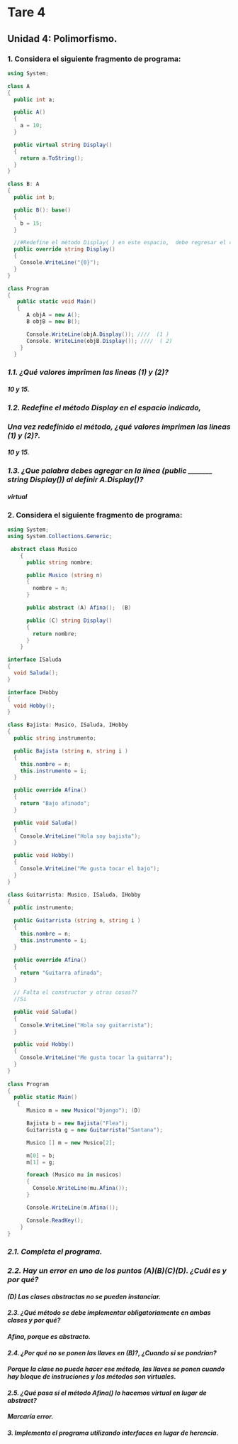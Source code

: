# **Tare 4**
## **Unidad 4: Polimorfismo.**
### 1. Considera el siguiente fragmento de programa:
```csharp 
using System;

class A
{
  public int a;

  public A()
  {
    a = 10;
  }

  public virtual string Display()
  {
    return a.ToString();
  }
}

class B: A
{
  public int b;

  public B(): base()
  {
    b = 15;
  }

  //#Redefine el método Display( ) en este espacio,  debe regresar el campo b como string.
  public override string Display()
  {
    Console.WriteLine("{0}");
  }
}

class Program
{
   public static void Main()
   {
      A objA = new A();
      B objB = new B();

      Console.WriteLine(objA.Display()); ////  (1 )
      Console. WriteLine(objB.Display()); ////  ( 2)
    }
  }
   ```

### _1.1. ¿Qué valores imprimen las lineas (1) y (2)?_
####     _10 y 15._

### _1.2. Redefine el método Display en el espacio indicado,_
###      _Una vez redefinido el método, ¿qué valores imprimen las lineas (1) y (2)?._
####     _10 y 15._

### _1.3. ¿Que palabra debes agregar en la linea (public _______ string Display()) al definir A.Display()?_
####      _virtual_

### 2. Considera el siguiente fragmento de programa:
```csharp 
using System;
using System.Collections.Generic;

 abstract class Musico
    {
      public string nombre;

      public Musico (string n)
      {
        nombre = n;
      }

      public abstract (A) Afina();  (B)

      public (C) string Display()
      { 
        return nombre;
      }
    }

interface ISaluda
{
  void Saluda();
}

interface IHobby
{
  void Hobby();
}

class Bajista: Musico, ISaluda, IHobby
{
  public string instrumento;

  public Bajista (string n, string i ) 
  {
    this.nombre = n;
    this.instrumento = i;
  }

  public override Afina()
  {
    return "Bajo afinado";
  }

  public void Saluda()
  {
    Console.WriteLine("Hola soy bajista");
  }

  public void Hobby()
  {
    Console.WriteLine("Me gusta tocar el bajo");
  }
}

class Guitarrista: Musico, ISaluda, IHobby
{
  public instrumento;

  public Guitarrista (string n, string i ) 
  {
    this.nombre = n;
    this.instrumento = i;
  }

  public override Afina()
  {
    return "Guitarra afinada";
  }

  // Falta el constructor y otras cosas??
  //Si

  public void Saluda()
  {
    Console.WriteLine("Hola soy guitarrista");
  }

  public void Hobby()
  {
    Console.WriteLine("Me gusta tocar la guitarra");
  }
}
 
class Program
{
  public static Main()
   {
      Musico m = new Musico("Django"); (D)

      Bajista b = new Bajista("Flea");
      Guitarrista g = new Guitarrista("Santana");

      Musico [] m = new Musico[2];

      m[0] = b;
      m[1] = g;

      foreach (Musico mu in musicos)
      {
        Console.WriteLine(mu.Afina());
      }

      Console.WriteLine(m.Afina());

      Console.ReadKey();
    }
}
```

### _2.1. Completa el programa._

### _2.2. Hay un error en uno de los puntos (A)(B)(C)(D). ¿Cuál es y por qué?_
####      _(D) Las clases abstractas no se pueden instanciar._

#### _2.3. ¿Qué método se debe implementar obligatoriamente en ambas clases y por qué?_
####        _Afina, porque es abstracto._

#### _2.4. ¿Por qué no se ponen las llaves en (B)?, ¿Cuando si se pondrían?_
####        _Porque la clase no puede hacer ese método, las llaves se ponen cuando hay bloque de instruciones y los métodos son virtuales._

#### _2.5. ¿Qué pasa si el método Afina() lo hacemos virtual en lugar de abstract?_
####        _Marcaría error._

#### _3. Implementa el programa utilizando interfaces en lugar de herencia._